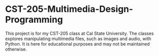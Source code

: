 CST-205-Multimedia-Design-Programming
=====================================

This project is for my CST-205 class at Cal State University. The classes explores manipulating multimedia files, such as images and audio, with Python.
It is here for educational purposes and may not be maintained otherwise.
